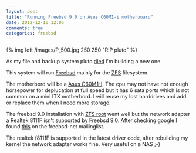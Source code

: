 ```yaml
---
layout: post
title: "Running Freebsd 9.0 on Asus C60M1-i motherboard"
date: 2012-12-16 12:06
comments: true
categories: freebsd
---
```


{% img left /images/P_500.jpg 250 250 "RIP pluto" %} 

As my file and backup system pluto <a href="http://stafwag.github.com/blog/blog/2012/12/11/rip-pluto/">died</a> i'm building a new one.

This system will run <a href="http://www.freebsd.org">Freebsd</a> mainly for the <a href="http://en.wikipedia.org/wiki/ZFS">ZFS</a> filesystem.

The motherbord will be a <a href="http://www.asus.com/Motherboards/AMD_CPU_on_Board/C60M1I/">Asus C60M1-I</a>. The cpu may not have not enough horsepower for deplucation at full speed but it has 6 sata ports which is not common on a mini ITX motherbord. I will reuse my lost harddrives and add or replace them when I need more storage.

The freebsd 9.0 installation with <a href="http://wiki.freebsd.org/RootOnZFS/GPTZFSBoot/9.0-RELEASE">ZFS root</a> went well but the network adapter a Realtek 8111F isn't supported by Freebsd 9.0. After checking google I found <a href="http://markmail.org/message/2w67d2nnx65bprqc#query:+page:1+mid:4h3efjpkq6bzxoyo+state:results">this</a> on the freebsd-net mailinglist.

The realtek f8111F is supported in the latest driver code, after rebuilding my kernel the network adapter works fine. Very useful on a NAS ;-)




